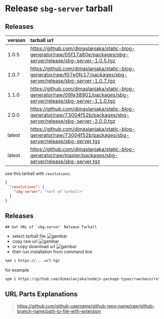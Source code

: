 # Release `sbg-server` tarball
## Releases
| version | tarball url |
| :--- | :--- |
| 1.0.5 | https://github.com/dimaslanjaka/static-blog-generator/raw/05f17a80e/packages/sbg-server/release/sbg-server-1.0.5.tgz |
| 1.0.7 | https://github.com/dimaslanjaka/static-blog-generator/raw/f07e0fc17/packages/sbg-server/release/sbg-server-1.0.7.tgz |
| 1.1.0 | https://github.com/dimaslanjaka/static-blog-generator/raw/09fe38901/packages/sbg-server/release/sbg-server-1.1.0.tgz |
| 2.0.0 | https://github.com/dimaslanjaka/static-blog-generator/raw/73004f52b/packages/sbg-server/release/sbg-server-2.0.0.tgz |
| latest | https://github.com/dimaslanjaka/static-blog-generator/raw/73004f52b/packages/sbg-server/release/sbg-server.tgz |
| latest | https://github.com/dimaslanjaka/static-blog-generator/raw/master/packages/sbg-server/release/sbg-server.tgz |

use this tarball with `resolutions`:
```json
{
  "resolutions": {
    "sbg-server": "<url of tarball>"
  }
}
```

## Releases

    ## Get URL of `sbg-server` Release Tarball
- select tarball file
![gambar](https://user-images.githubusercontent.com/12471057/203216375-8af4b5d9-00c2-40fb-8d3d-d220beaabd46.png)
- copy raw url
![gambar](https://user-images.githubusercontent.com/12471057/203216508-7590cbb9-a1ce-47d6-96ca-8d82149f0762.png)
- or copy download url
![gambar](https://user-images.githubusercontent.com/12471057/203216541-3807d2c3-5213-49f3-b93d-c626dbae3b2e.png)
- then run installation from command line
```bash
npm i https://....url-tgz
```
for example
```bash
npm i https://github.com/dimaslanjaka/nodejs-package-types/raw/main/release/nodejs-package-types.tgz
```

## URL Parts Explanations
> https://github.com/github-username/github-repo-name/raw/github-branch-name/path-to-file-with-extension